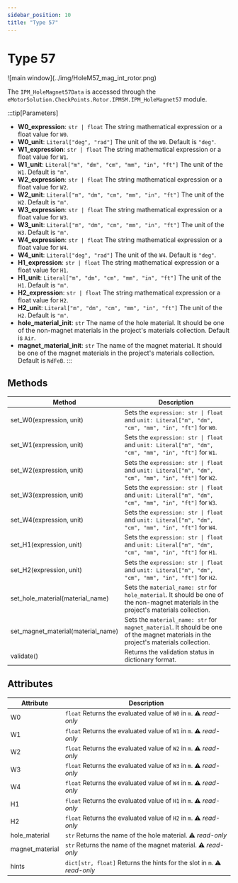 ```yaml
---
sidebar_position: 10
title: "Type 57"
---
```

# Type 57

<p class="ems">![main window](../img/HoleM57_mag_int_rotor.png)</p>

The `IPM_HoleMagnet57Data` is accessed through the `eMotorSolution.CheckPoints.Rotor.IPMSM.IPM_HoleMagnet57` module.

:::tip[Parameters]
- **W0_expression**: `str | float` The string mathematical expression or a float value for `W0`.
- **W0_unit**: `Literal["deg", "rad"]` The unit of the `W0`. Default is `"deg"`.
- **W1_expression**: `str | float` The string mathematical expression or a float value for `W1`.
- **W1_unit**: `Literal["m", "dm", "cm", "mm", "in", "ft"]` The unit of the `W1`. Default is `"m"`.
- **W2_expression**: `str | float` The string mathematical expression or a float value for `W2`.
- **W2_unit**: `Literal["m", "dm", "cm", "mm", "in", "ft"]` The unit of the `W2`. Default is `"m"`.
- **W3_expression**: `str | float` The string mathematical expression or a float value for `W3`.
- **W3_unit**: `Literal["m", "dm", "cm", "mm", "in", "ft"]` The unit of the `W3`. Default is `"m"`.
- **W4_expression**: `str | float` The string mathematical expression or a float value for `W4`.
- **W4_unit**: `Literal["deg", "rad"]` The unit of the `W4`. Default is `"deg"`.
- **H1_expression**: `str | float` The string mathematical expression or a float value for `H1`.
- **H1_unit**: `Literal["m", "dm", "cm", "mm", "in", "ft"]` The unit of the `H1`. Default is `"m"`.
- **H2_expression**: `str | float` The string mathematical expression or a float value for `H2`.
- **H2_unit**: `Literal["m", "dm", "cm", "mm", "in", "ft"]` The unit of the `H2`. Default is `"m"`.
- **hole_material_init**: `str` The name of the hole material. It should be one of the non-magnet materials in the project's materials collection. Default is `Air`.
- **magnet_material_init**: `str` The name of the magnet material. It should be one of the magnet materials in the project's materials collection. Default is `NdFeB`.
:::

## Methods
| Method | Description |
|--------|-------------|
| set_W0(expression, unit) | Sets the `expression: str \| float` and `unit: Literal["m", "dm", "cm", "mm", "in", "ft"]` for `W0`. |
| set_W1(expression, unit) | Sets the `expression: str \| float` and `unit: Literal["m", "dm", "cm", "mm", "in", "ft"]` for `W1`. |
| set_W2(expression, unit) | Sets the `expression: str \| float` and `unit: Literal["m", "dm", "cm", "mm", "in", "ft"]` for `W2`. |
| set_W3(expression, unit) | Sets the `expression: str \| float` and `unit: Literal["m", "dm", "cm", "mm", "in", "ft"]` for `W3`. |
| set_W4(expression, unit) | Sets the `expression: str \| float` and `unit: Literal["m", "dm", "cm", "mm", "in", "ft"]` for `W4`. |
| set_H1(expression, unit) | Sets the `expression: str \| float` and `unit: Literal["m", "dm", "cm", "mm", "in", "ft"]` for `H1`. |
| set_H2(expression, unit) | Sets the `expression: str \| float` and `unit: Literal["m", "dm", "cm", "mm", "in", "ft"]` for `H2`. |
| set_hole_material(material_name) | Sets the `material_name: str` for `hole_material`. It should be one of the non-magnet materials in the project's materials collection. |
| set_magnet_material(material_name) | Sets the `material_name: str` for `magnet_material`. It should be one of the magnet materials in the project's materials collection. |
| validate() | Returns the validation status in dictionary format. |

## Attributes
| Attribute | Description |
|---|---|
| W0 | `float` Returns the evaluated value of `W0` in `m`. :warning: *read-only* |
| W1 | `float` Returns the evaluated value of `W1` in `m`. :warning: *read-only* |
| W2 | `float` Returns the evaluated value of `W2` in `m`. :warning: *read-only* |
| W3 | `float` Returns the evaluated value of `W3` in `m`. :warning: *read-only* |
| W4 | `float` Returns the evaluated value of `W4` in `m`. :warning: *read-only* |
| H1 | `float` Returns the evaluated value of `H1` in `m`. :warning: *read-only* |
| H2 | `float` Returns the evaluated value of `H2` in `m`. :warning: *read-only* |
| hole_material | `str` Returns the name of the hole material. :warning: *read-only* |
| magnet_material | `str` Returns the name of the magnet material. :warning: *read-only* |
| hints | `dict[str, float]` Returns the hints for the slot in `m`. :warning: *read-only* |
